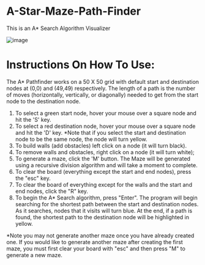 # A-Star-Maze-Path-Finder

This is an A* Search Algorithm Visualizer

![image](https://user-images.githubusercontent.com/69114450/147625367-84cf572f-f0bd-4dae-ae4d-7a71d7e29e18.png)

# Instructions On How To Use:

The A* Pathfinder works on a 50 X 50 grid with default start and destination nodes at (0,0) and (49,49) respectively. The length of a path is the number of moves (horizontally, vertically, or diagonally) needed to get from the start node to the destination node.

1) To select a green start node, hover your mouse over a square node and hit the 'S' key.
2) To select a red destination node, hover your mouse over a square node and hit the 'D' key.
*Note that if you select the start and destination node to be the same node, the node will turn yellow.
3) To build walls (add obstacles) left click on a node (it will turn black).
4) To remove walls and obstacles, right click on a node (it will turn white);
5) To generate a maze, click the 'M' button. The Maze will be generated using a recursive division algorithm and will take a moment to complete.
6) To clear the board (everything except the start and end nodes), press the "esc" key.
7) To clear the board of everything except for the walls and the start and end nodes, click the "R" key.
8) To begin the A* Search algorithm, press "Enter". The program will begin searching for the shortest path between the start and destination nodes. As it searches, nodes that it visits will turn blue. At the end, if a path is found, the shortest path to the destination node will be highlighted in yellow.

*Note you may not generate another maze once you have already created one. If you would like to generate another maze after creating the first maze, you must first clear your board with "esc" and then press "M" to generate a new maze.
